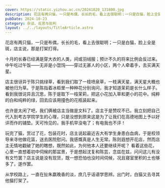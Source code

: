 ```yaml
---
cover: https://static.yizhou.ac.cn/20241020_131800.jpg
description: 花店有两只猫，一只是布偶，长长的毛，看上去很聪明；一只是白猫，脸上全是斑，店主说，那是打架打得。
pubDate: 2024-10-23
category: 杂谈、反思与批判
layout: ../../layouts/TitleArticle.astro
---
```


花店有两只猫，一只是布偶，长长的毛，看上去很聪明；一只是白猫，脸上全是斑，店主说，那是打架打得。

十月的长春已经满是穿大衣的人类，间或羽绒服；预计不久的将来比例会反过来。中午吃过午饭——无非是小馄饨——穿过无甚人的小区，两个人牵着手，去买满天星。

店主很讶异于陈只挑绿草，看到我们取了一枝喷泉草，一枝满天星，满天星大概也被他归为草。于是陈指着冰柜里一种种花分别询问，我才知道茉莉是长什么样子。看到我很诧异且沉思，陈于是取下一枝茉莉，把这小花加入草和更小的花中。纯粹的白和纯粹的绿，回去应该用撞色的花瓶装起来。

也许是太闲了吧，我们俩被店主当做是文科了。店主于是赞叹不已。我立刻把自己代入到考古学院学生的心理，只是没想到原来这是为了让我们在高德地图上予以好评而作的铺垫。天可怜见的，我手机早没电了；有电我也不评！

玩完了猫，赏过了花，包装花时，店主说起最近吉大有学生身患白血病，于是校领导来寻他做花篮，送去医院慰问。我感慨真是人生无常。陈则遐想开花店，然而店主无情地戳破了她的瞎想，既然如此，为何他本人还要继续开呢？
看着这些花，心里一直想着初中伺候的那盆景，于是想起沈复和陈芸，念兹在兹，问问这儿有没有文竹罢？店主说是没有现货，既一想恐怕也没时间伺候，况且寝室里积的土也够多了，遂作罢。

从学校路上，一直在扯朱嬴晚香的淡，庶几乎话语学思辨。出门时，白猫又去寻其他猫打架了。
